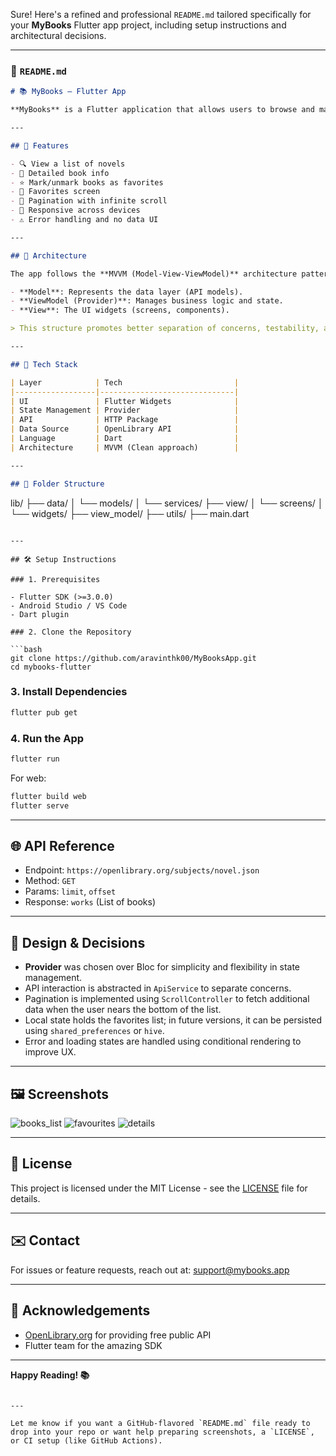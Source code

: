 Sure! Here's a refined and professional `README.md` tailored specifically for your **MyBooks** Flutter app project, including setup instructions and architectural decisions.

---

### 📘 `README.md`

```markdown
# 📚 MyBooks – Flutter App

**MyBooks** is a Flutter application that allows users to browse and manage their favorite novels. It integrates the OpenLibrary API to fetch books under the "novel" subject and provides features like pagination, book detail views, and favorites management.

---

## 🚀 Features

- 🔍 View a list of novels
- 📄 Detailed book info
- ⭐ Mark/unmark books as favorites
- 📑 Favorites screen
- 🔁 Pagination with infinite scroll
- 📱 Responsive across devices
- ⚠️ Error handling and no data UI

---

## 🧱 Architecture

The app follows the **MVVM (Model-View-ViewModel)** architecture pattern:

- **Model**: Represents the data layer (API models).
- **ViewModel (Provider)**: Manages business logic and state.
- **View**: The UI widgets (screens, components).

> This structure promotes better separation of concerns, testability, and scalability.

---

## 🧩 Tech Stack

| Layer            | Tech                         |
|------------------|------------------------------|
| UI               | Flutter Widgets              |
| State Management | Provider                     |
| API              | HTTP Package                 |
| Data Source      | OpenLibrary API              |
| Language         | Dart                         |
| Architecture     | MVVM (Clean approach)        |

---

## 📁 Folder Structure

```
lib/
├── data/
│   └── models/
│   └── services/
├── view/
│   └── screens/
│   └── widgets/
├── view_model/
├── utils/
├── main.dart
```

---

## 🛠️ Setup Instructions

### 1. Prerequisites

- Flutter SDK (>=3.0.0)
- Android Studio / VS Code
- Dart plugin

### 2. Clone the Repository

```bash
git clone https://github.com/aravinthk00/MyBooksApp.git
cd mybooks-flutter
```

### 3. Install Dependencies

```bash
flutter pub get
```

### 4. Run the App

```bash
flutter run
```

For web:

```bash
flutter build web
flutter serve
```

---

## 🌐 API Reference

- Endpoint: `https://openlibrary.org/subjects/novel.json`
- Method: `GET`
- Params: `limit`, `offset`
- Response: `works` (List of books)

---

## 🧠 Design & Decisions

- **Provider** was chosen over Bloc for simplicity and flexibility in state management.
- API interaction is abstracted in `ApiService` to separate concerns.
- Pagination is implemented using `ScrollController` to fetch additional data when the user nears the bottom of the list.
- Local state holds the favorites list; in future versions, it can be persisted using `shared_preferences` or `hive`.
- Error and loading states are handled using conditional rendering to improve UX.

---

## 🖼️ Screenshots

![books_list](https://github.com/user-attachments/assets/a59f7805-3c60-4388-9a8f-0ed24af901c1)
![favourites](https://github.com/user-attachments/assets/c005f0da-94a6-4f9a-bec9-398c81e0e451)
![details](https://github.com/user-attachments/assets/1be6121e-4152-4e69-9ab2-646e1997e643)


---

## 📃 License

This project is licensed under the MIT License - see the [LICENSE](LICENSE) file for details.

---

## ✉️ Contact

For issues or feature requests, reach out at: [support@mybooks.app](mailto:support@mybooks.app)

---

## 🙌 Acknowledgements

- [OpenLibrary.org](https://openlibrary.org/) for providing free public API
- Flutter team for the amazing SDK

---

**Happy Reading! 📚**
```

---

Let me know if you want a GitHub-flavored `README.md` file ready to drop into your repo or want help preparing screenshots, a `LICENSE`, or CI setup (like GitHub Actions).

